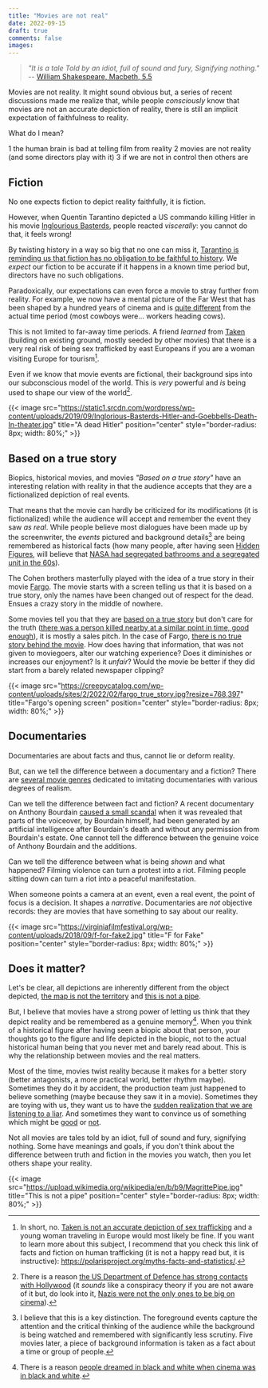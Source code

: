 ```yaml
---
title: "Movies are not real"
date: 2022-09-15
draft: true
comments: false
images:
---
```


> *"It is a tale Told by an idiot, full of sound and fury, Signifying nothing."*
-- [William Shakespeare, Macbeth, 5.5](https://youtu.be/HZnaXDRwu84)

Movies are not reality.
It might sound obvious but, a series of recent discussions made me realize that, while people *consciously* know that movies are not an accurate depiction of reality, there is still an implicit expectation of faithfulness to reality.

What do I mean?

1 the human brain is bad at telling film from reality
2 movies are not reality (and some directors play with it)
3 if we are not in control then others are

## Fiction

No one expects fiction to depict reality faithfully, it is fiction.

However, when Quentin Tarantino depicted a US commando killing Hitler in his movie [Inglourious Basterds](https://en.wikipedia.org/wiki/Inglourious_Basterds), people reacted *viscerally*: you cannot do that, it feels wrong!

By twisting history in a way so big that no one can miss it, [Tarantino is reminding us that fiction has no obligation to be faithful to history](https://youtu.be/vUyWruE-eRg).
We *expect* our fiction to be accurate if it happens in a known time period but, directors have no such obligations.

Paradoxically, our expectations can even force a movie to stray further from reality.
For example, we now have a mental picture of the Far West that has been shaped by a hundred years of cinema and is [quite different](https://www.reddit.com/r/AskHistorians/comments/55uvfk/how_accurate_is_hollywoods_portrayal_of_what_we/) from the actual time period (most cowboys were... workers heading cows).

This is not limited to far-away time periods.
A friend *learned* from [Taken](https://en.wikipedia.org/wiki/Taken_(film)) (building on existing ground, mostly seeded by other movies) that there is a very real risk of being sex trafficked by east Europeans if you are a woman visiting Europe for tourism[^sex].

Even if we know that movie events are fictional, their background sips into our subconscious model of the world.
This is *very* powerful and *is* being used to shape our view of the world[^dod].

[^sex]: In short, no. [Taken is not an accurate depiction of sex trafficking](http://www.courtneyshouse.org/our-blog/taken-3-fact-vs-fiction) and a young woman traveling in Europe would most likely be fine.
If you want to learn more about this subject, I recommend that you check this link of facts and fiction on human trafficking (it is not a happy read but, it is instructive): https://polarisproject.org/myths-facts-and-statistics/.

[^dod]: There is a reason [the US Department of Defence has strong contacts with Hollywood](https://en.wikipedia.org/wiki/Military-entertainment_complex) (it *sounds* like a conspiracy theory if you are not aware of it but, do look into it, [Nazis were not the only ones to be big on cinema](https://en.wikipedia.org/wiki/Nazism_and_cinema)).

{{< image src="https://static1.srcdn.com/wordpress/wp-content/uploads/2019/09/Inglorious-Basterds-Hitler-and-Goebbells-Death-In-theater.jpg" title="A dead Hitler" position="center" style="border-radius: 8px; width: 80%;" >}}

## Based on a true story

Biopics, historical movies, and movies *"Based on a true story"* have an interesting relation with reality in that the audience accepts that they are a fictionalized depiction of real events.

That means that the movie can hardly be criticized for its modifications (it is fictionalized) while the audience will accept and remember the event they saw *as real*.
While people believe most dialogues have been made up by the screenwriter, the *events* pictured and background details[^background] are being remembered as historical facts (how many people, after having seen [Hidden Figures](https://en.wikipedia.org/wiki/Hidden_Figures#Historical_accuracy), will believe that [NASA had segregated bathrooms and a segregated unit in the 60s](https://www.cnet.com/culture/hidden-figures-nasa-true-stories-octavia-spencer-janelle-monae-taraji-henson-kevin-costner/)).

The Cohen brothers masterfully played with the idea of a true story in their movie [Fargo](https://en.wikipedia.org/wiki/Fargo_(1996_film)).
The movie starts with a screen telling us that it is based on a true story, only the names have been changed out of respect for the dead.
Ensues a crazy story in the middle of nowhere.

Some movies tell you that they are [based on a true story](https://www.informationisbeautiful.net/visualizations/based-on-a-true-true-story/) but don't care for the truth ([there was a person killed nearby at a similar point in time, good enough](https://entertainment.howstuffworks.com/13-based-on-true-story-movies-that-are-totally-inaccurate.htm)), it is mostly a sales pitch.
In the case of Fargo, [there is no true story behind the movie](https://creepycatalog.com/true-story-movie-fargo/).
How does having that information, that was not given to moviegoers, alter our watching experience? Does it diminishes or increases our enjoyment?
Is it *unfair*?
Would the movie be better if they did start from a barely related newspaper clipping?

[^background]: I believe that this is a key distinction.
The foreground events capture the attention and the critical thinking of the audience while the background is being watched and remembered with significantly less scrutiny.
Five movies later, a piece of background information is taken as a fact about a time or group of people.

{{< image src="https://creepycatalog.com/wp-content/uploads/sites/2/2022/02/fargo_true_story.jpg?resize=768,397" title="Fargo's opening screen" position="center" style="border-radius: 8px; width: 80%;" >}}

## Documentaries

Documentaries are about facts and thus, cannot lie or deform reality.

But, can we tell the difference between a documentary and a fiction?
There are [several movie genres](https://en.wikipedia.org/wiki/Pseudo-documentary#See_also) dedicated to imitating documentaries with various degrees of realism.

Can we tell the difference between fact and fiction?
A recent documentary on Anthony Bourdain [caused a small scandal](https://en.wikipedia.org/wiki/Roadrunner:_A_Film_About_Anthony_Bourdain#Controversy_over_use_of_artificial_intelligence) when it was revealed that parts of the voiceover, by Bourdain himself, had been generated by an artificial intelligence after Bourdain's death and without any permission from Bourdain's estate.
One cannot tell the difference between the genuine voice of Anthony Bourdain and the additions.

Can we tell the difference between what is being *shown* and what happened?
Filming violence can turn a protest into a riot.
Filming people sitting down can turn a riot into a peaceful manifestation.

When someone points a camera at an event, even a real event, the point of focus is a decision.
It shapes a *narrative*.
Documentaries are *not* objective records: they are movies that have something to say about our reality.

{{< image src="https://virginiafilmfestival.org/wp-content/uploads/2018/09/f-for-fake2.jpg" title="F for Fake" position="center" style="border-radius: 8px; width: 80%;" >}}

## Does it matter?

Let's be clear, all depictions are inherently different from the object depicted, [the map is not the territory](https://en.wikipedia.org/wiki/Map%E2%80%93territory_relation) and [this is not a pipe](https://en.wikipedia.org/wiki/The_Treachery_of_Images).

But, I believe that movies have a strong power of letting us think that they depict reality and be remembered as a genuine memory[^bw].
When you think of a historical figure after having seen a biopic about that person, your thoughts go to the figure and life depicted in the biopic, not to the actual historical human being that you never met and barely read about.
This is why the relationship between movies and the real matters.

Most of the time, movies twist reality because it makes for a better story (better antagonists, a more practical world, better rhythm maybe).
Sometimes they do it by accident, the production team just happened to believe something (maybe because they saw it in a movie).
Sometimes they are toying with us, they want us to have the [sudden realization that we are listening to a liar](https://www.imdb.com/title/tt0072962/).
And sometimes they want to convince us of something which might be [good](https://en.wikipedia.org/wiki/Hidden_Figures) or [not](https://en.wikipedia.org/wiki/Nazism_and_cinema).

Not all movies are tales told by an idiot, full of sound and fury, signifying nothing.
Some have meanings and goals, if you don't think about the difference between truth and fiction in the movies you watch, then you let others shape your reality.

[^bw]: There is a reason [people dreamed in black and white when cinema was in black and white](https://www.sciencedirect.com/science/article/abs/pii/S1053810008001323?via%3Dihub).

{{< image src="https://upload.wikimedia.org/wikipedia/en/b/b9/MagrittePipe.jpg" title="This is not a pipe" position="center" style="border-radius: 8px; width: 80%;" >}}
